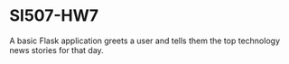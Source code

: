 # SI507-HW7

A basic Flask application greets a user and tells them the top technology news stories for that day.
